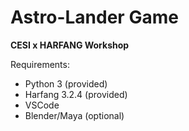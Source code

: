 # Astro-Lander Game

**CESI x HARFANG Workshop**

Requirements:
 - Python 3 (provided)
 - Harfang 3.2.4 (provided)
 - VSCode
 - Blender/Maya (optional)
